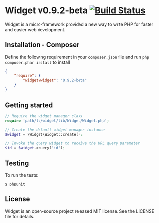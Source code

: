 # Widget v0.9.2-beta [![Build Status](https://travis-ci.org/twinh/widget.png?branch=master)](https://travis-ci.org/twinh/widget)

Widget is a micro-framework provided a new way to write PHP for faster and easier web development.

Installation - Composer
-----------------------
Define the following requirement in your `composer.json` file and run `php composer.phar install` to install
```json
{
    "require": {
        "widget/widget": "0.9.2-beta"
    }
}
```

Getting started
---------------
```php
// Require the widget manager class
require 'path/to/widget/lib/Widget/Widget.php';

// Create the default widget manager instance
$widget = \Widget\Widget::create();

// Invoke the query widget to receive the URL query parameter
$id = $widget->query('id');
```

Testing
-------
To run the tests:

    $ phpunit

License
-------
Widget is an open-source project released MIT license. See the LICENSE file for details.
